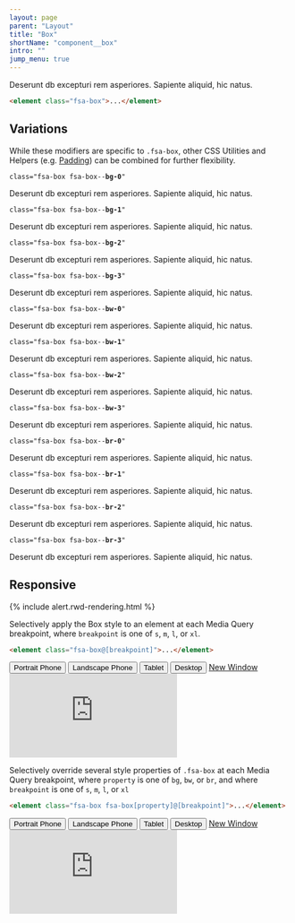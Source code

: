 ```yaml
---
layout: page
parent: "Layout"
title: "Box"
shortName: "component__box"
intro: ""
jump_menu: true
---
```


<div class="ds-preview">
  <div class="fsa-box">
    <p>Deserunt db excepturi rem asperiores. Sapiente aliquid, hic natus.</p>
  </div>
</div>

```html
<element class="fsa-box">...</element>
```

## Variations

While these modifiers are specific to `.fsa-box`, other CSS Utilities and Helpers (e.g. [Padding](#padding)) can be combined for further flexibility.

<div class="fsa-grid">
  <div class="fsa-grid__1 fsa-grid__1/3@m">
    <p class="docs__code-sample"><code>class="fsa-box fsa-box--<strong>bg-0</strong>"</code></p>
    <div class="fsa-box fsa-box--bg-0">
      <p>Deserunt db excepturi rem asperiores. Sapiente aliquid, hic natus.</p>
    </div>
    <p class="docs__code-sample"><code>class="fsa-box fsa-box--<strong>bg-1</strong>"</code></p>
    <div class="fsa-box fsa-box--bg-1">
      <p>Deserunt db excepturi rem asperiores. Sapiente aliquid, hic natus.</p>
    </div>
    <p class="docs__code-sample"><code>class="fsa-box fsa-box--<strong>bg-2</strong>"</code></p>
    <div class="fsa-box fsa-box--bg-2">
      <p>Deserunt db excepturi rem asperiores. Sapiente aliquid, hic natus.</p>
    </div>
    <p class="docs__code-sample"><code>class="fsa-box fsa-box--<strong>bg-3</strong>"</code></p>
    <div class="fsa-box fsa-box--bg-3">
      <p>Deserunt db excepturi rem asperiores. Sapiente aliquid, hic natus.</p>
    </div>
  </div>
  <div class="fsa-grid__1 fsa-grid__1/3@m">
    <p class="docs__code-sample"><code>class="fsa-box fsa-box--<strong>bw-0</strong>"</code></p>
    <div class="fsa-box fsa-box--bw-0">
      <p>Deserunt db excepturi rem asperiores. Sapiente aliquid, hic natus.</p>
    </div>
    <p class="docs__code-sample"><code>class="fsa-box fsa-box--<strong>bw-1</strong>"</code></p>
    <div class="fsa-box fsa-box--bw-1">
      <p>Deserunt db excepturi rem asperiores. Sapiente aliquid, hic natus.</p>
    </div>
    <p class="docs__code-sample"><code>class="fsa-box fsa-box--<strong>bw-2</strong>"</code></p>
    <div class="fsa-box fsa-box--bw-2">
      <p>Deserunt db excepturi rem asperiores. Sapiente aliquid, hic natus.</p>
    </div>
    <p class="docs__code-sample"><code>class="fsa-box fsa-box--<strong>bw-3</strong>"</code></p>
    <div class="fsa-box fsa-box--bw-3">
      <p>Deserunt db excepturi rem asperiores. Sapiente aliquid, hic natus.</p>
    </div>
  </div>
  <div class="fsa-grid__1 fsa-grid__1/3@m">
    <p class="docs__code-sample"><code>class="fsa-box fsa-box--<strong>br-0</strong>"</code></p>
    <div class="fsa-box fsa-box--br-0">
      <p>Deserunt db excepturi rem asperiores. Sapiente aliquid, hic natus.</p>
    </div>
    <p class="docs__code-sample"><code>class="fsa-box fsa-box--<strong>br-1</strong>"</code></p>
    <div class="fsa-box fsa-box--br-1">
      <p>Deserunt db excepturi rem asperiores. Sapiente aliquid, hic natus.</p>
    </div>
    <p class="docs__code-sample"><code>class="fsa-box fsa-box--<strong>br-2</strong>"</code></p>
    <div class="fsa-box fsa-box--br-2">
      <p>Deserunt db excepturi rem asperiores. Sapiente aliquid, hic natus.</p>
    </div>
    <p class="docs__code-sample"><code>class="fsa-box fsa-box--<strong>br-3</strong>"</code></p>
    <div class="fsa-box fsa-box--br-3">
      <p>Deserunt db excepturi rem asperiores. Sapiente aliquid, hic natus.</p>
    </div>
  </div>
</div>

## Responsive

{% include alert.rwd-rendering.html %}

Selectively apply the Box style to an element at each Media Query breakpoint, where `breakpoint` is one of <code title="small">s</code>, <code title="medium">m</code>, <code title="large">l</code>, or <code title="extra large">xl</code>.

```html
<element class="fsa-box@[breakpoint]">...</element>
```

<div class="docs__rwd-demo-block">
  <div class="docs__rwd-embed-container">
    <span class="fsa-btn-group fsa-btn-group--small" role="group" data-component="">
      <button data-behavior="toggle-rwd-size" data-target="rwd-demo_box" data-size="phone" class="fsa-btn-group__item fsa-btn-group__item--active" aria-selected="true" type="button" title="Portrait"><span class="sr-only">Portrait</span> Phone <span class="docs__rwd-demo-icon docs__rwd-demo-icon--portrait"></span></button>
      <button data-behavior="toggle-rwd-size" data-target="rwd-demo_box" data-size="phone-big" class="fsa-btn-group__item" type="button" title="Landscape"><span class="sr-only">Landscape</span> Phone <span class="docs__rwd-demo-icon docs__rwd-demo-icon--landscape"></span></button>
      <button data-behavior="toggle-rwd-size" data-target="rwd-demo_box" data-size="tablet" class="fsa-btn-group__item" type="button">Tablet</button>
      <button data-behavior="toggle-rwd-size" data-target="rwd-demo_box" data-size="desktop" class="fsa-btn-group__item" type="button">Desktop</button>
      <a class="fsa-btn-group__item" href="http://usda-fsa.github.io/fsa-style/demo/rwd__box.html" target="_blank" title="View in a New Window">New Window</a>
    </span>
    <div class="docs__rwd-embed docs__rwd-embed--phone" id="rwd-demo_box">
      <iframe title="Responsive Demo: box" src="http://usda-fsa.github.io/fsa-style/demo/rwd__box.html" class="docs__rwd-iframe" allowtransparency="true" frameborder="0" scrolling="yes" allowfullscreen="true"> </iframe>
    </div>
  </div>
</div>

Selectively override several style properties of `.fsa-box` at each Media Query breakpoint, where `property` is one of <code title="background-color">bg</code>, <code title="border-width">bw</code>, or <code title="border-radius">br</code>, and where <code>breakpoint</code> is one of <code title="small">s</code>, <code title="medium">m</code>, <code title="large">l</code>, or <code title="extra large">xl</code>

```html
<element class="fsa-box fsa-box[property]@[breakpoint]">...</element>
```

<div class="docs__rwd-demo-block">
  <div class="docs__rwd-embed-container">
    <span class="fsa-btn-group fsa-btn-group--small" role="group" data-component="">
      <button data-behavior="toggle-rwd-size" data-target="rwd-demo_box-modifiers" data-size="phone" class="fsa-btn-group__item fsa-btn-group__item--active" aria-selected="true" type="button" title="Portrait"><span class="sr-only">Portrait</span> Phone <span class="docs__rwd-demo-icon docs__rwd-demo-icon--portrait"></span></button>
      <button data-behavior="toggle-rwd-size" data-target="rwd-demo_box-modifiers" data-size="phone-big" class="fsa-btn-group__item" type="button" title="Landscape"><span class="sr-only">Landscape</span> Phone <span class="docs__rwd-demo-icon docs__rwd-demo-icon--landscape"></span></button>
      <button data-behavior="toggle-rwd-size" data-target="rwd-demo_box-modifiers" data-size="tablet" class="fsa-btn-group__item" type="button">Tablet</button>
      <button data-behavior="toggle-rwd-size" data-target="rwd-demo_box-modifiers" data-size="desktop" class="fsa-btn-group__item" type="button">Desktop</button>
      <a class="fsa-btn-group__item" href="http://usda-fsa.github.io/fsa-style/demo/rwd__box-modifiers.html" target="_blank" title="View in a New Window">New Window</a>
    </span>
    <div class="docs__rwd-embed docs__rwd-embed--phone" id="rwd-demo_box-modifiers">
      <iframe title="Responsive Demo: box modifiers" src="http://usda-fsa.github.io/fsa-style/demo/rwd__box-modifiers.html" class="docs__rwd-iframe" allowtransparency="true" frameborder="0" scrolling="yes" allowfullscreen="true"> </iframe>
    </div>
  </div>
</div>

<!-- ## Usage

### Use When

asdf

### Don't Use

qwer

## General Guidance

* asdf
* asdf -->